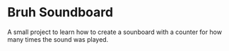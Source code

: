 # Bruh Soundboard
A small project to learn how to create a sounboard with a counter for how many times the sound was played.
